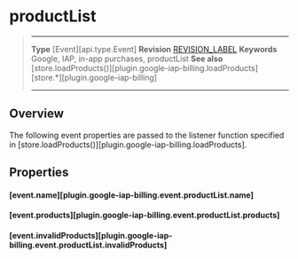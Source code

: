 # productList

> --------------------- ------------------------------------------------------------------------------------------
> __Type__              [Event][api.type.Event]
> __Revision__          [REVISION_LABEL](REVISION_URL)
> __Keywords__          Google, IAP, in-app purchases, productList
> __See also__			[store.loadProducts()][plugin.google-iap-billing.loadProducts]
>						[store.*][plugin.google-iap-billing]
> --------------------- ------------------------------------------------------------------------------------------

## Overview

The following event properties are passed to the listener function specified in [store.loadProducts()][plugin.google-iap-billing.loadProducts].


## Properties

#### [event.name][plugin.google-iap-billing.event.productList.name]

#### [event.products][plugin.google-iap-billing.event.productList.products]

#### [event.invalidProducts][plugin.google-iap-billing.event.productList.invalidProducts]
